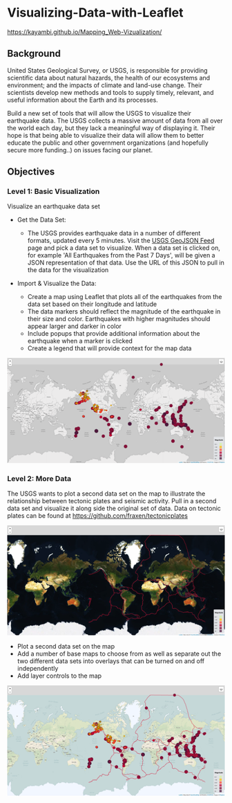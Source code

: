 # Visualizing-Data-with-Leaflet

​https://kayambi.github.io/Mapping_Web-Vizualization/

## Background

United States Geological Survey, or USGS, is responsible for providing scientific data about natural hazards, the health of our ecosystems and environment; and the impacts of climate and land-use change. Their scientists develop new methods and tools to supply timely, relevant, and useful information about the Earth and its processes.

Build a new set of tools that will allow the USGS to visualize their earthquake data. The USGS collects a massive amount of data from all over the world each day, but they lack a meaningful way of displaying it. Their hope is that being able to visualize their data will allow them to better educate the public and other government organizations (and hopefully secure more funding..) on issues facing our planet.


## Objectives


### Level 1: Basic Visualization

Visualize an earthquake data set

* Get the Data Set:

    * The USGS provides earthquake data in a number of different formats, updated every 5 minutes. Visit the [USGS GeoJSON Feed](http://earthquake.usgs.gov/earthquakes/feed/v1.0/geojson.php) page and pick a data set to visualize. When a data set is clicked on, for example 'All Earthquakes from the Past 7 Days', will be given a JSON representation of that data. Use the URL of this JSON to pull in the data for the visualization

* Import & Visualize the Data:

    * Create a map using Leaflet that plots all of the earthquakes from the data set based on their longitude and latitude
    * The data markers should reflect the magnitude of the earthquake in their size and color. Earthquakes with higher magnitudes should appear larger and darker in color
    * Include popups that provide additional information about the earthquake when a marker is clicked
    * Create a legend that will provide context for the map data

![](Images/earthquake_map.png)

### Level 2: More Data

The USGS wants to plot a second data set on the map to illustrate the relationship between tectonic plates and seismic activity. Pull in a second data set and visualize it along side the original set of data. Data on tectonic plates can be found at <https://github.com/fraxen/tectonicplates>

![](Images/fault_lines.png)

* Plot a second data set on the map
* Add a number of base maps to choose from as well as separate out the two different data sets into overlays that can be turned on and off independently
* Add layer controls to the map

![](Images/earthquake_fault_overlay.png)
